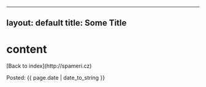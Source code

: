 ---
layout: default
title: Some Title
-----------------


# content


<p>[Back to index](http://spameri.cz)</p>
<p class="meta">Posted: {{ page.date | date_to_string }}</p>
